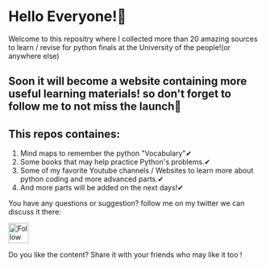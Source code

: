 <h1>Hello Everyone!💜</h1>

<p>Welcome to this repositry where I collected more than 20 amazing sources to learn / revise for python finals at the University of the people!(or anywhere else)</p>
<h2>Soon it will become a website containing more useful learning materials! so don't forget to follow me to not miss the launch💜</h2>

<h2>This repos containes:</h2>
<ol>
  <li>Mind maps to remember the python "Vocabulary"✔</li>
  <li>Some books that may help practice Python's problems.✔</li>
  <li>Some of my favorite Youtube channels / Websites to learn more about python coding and more advanced parts.✔</li>
  <li>And more parts will be added on the next days!✔</li>
 </ol> 
 
 
 <p>You have any questions or suggestion? follow me on my twitter we can discuss it there:</p> 
 
 
  [<img src="https://raw.githubusercontent.com/Raymo111/Raymo111/master/socials/twitter.svg" height="40em" align="center" alt="Follow Oumaimafisaoui on Twitter" title="Follow Oumaimafisaoui on Twitter"/>](https://twitter.com/Oumaimafisaoui)
  
  Do you like the content? Share it with your friends who may like it too !
